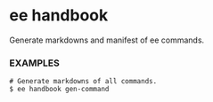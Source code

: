 # ee handbook

Generate markdowns and manifest of ee commands.

### EXAMPLES

    # Generate markdowns of all commands.
    $ ee handbook gen-command


